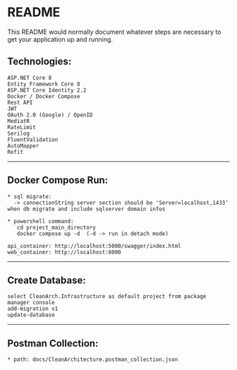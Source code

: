 # README #
This README would normally document whatever steps are necessary to get your application up and running.

## Technologies:
	ASP.NET Core 8
	Entity Framework Core 8
	ASP.NET Core Identity 2.2
	Docker / Docker Compose
	Rest API
	JWT
	OAuth 2.0 (Google) / OpenID
	MediatR
	RateLimit
	Serilog
	FluentValidation
	AutoMapper
	Refit
	
---------------------------
	
## Docker Compose Run:
    * sql migrate:
	  -> connectionString server section should be 'Server=localhost,1433' when db migrate and include sqlserver domain infos
    
	* powershell command:
	   cd project_main_directory
	   docker compose up -d  (-d -> run in detach mode)
	
	api_container: http://localhost:5000/swagger/index.html
	web_container: http://localhost:8000
	
---------------------------
	
## Create Database:
    select CleanArch.Infrastructure as default project from package manager console
    add-migration v1
    update-database
	
---------------------------
	
## Postman Collection:	
	* path: docs/CleanArchitecture.postman_collection.json
